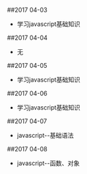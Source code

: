 ##2017 04-03
* 学习javascript基础知识

##2017 04-04
* 无

##2017 04-05
* 学习javascript基础知识

##2017 04-06
* 学习javascript基础知识

##2017 04-07
* javascript--基础语法

##2017 04-08
* javascript--函数、对象
